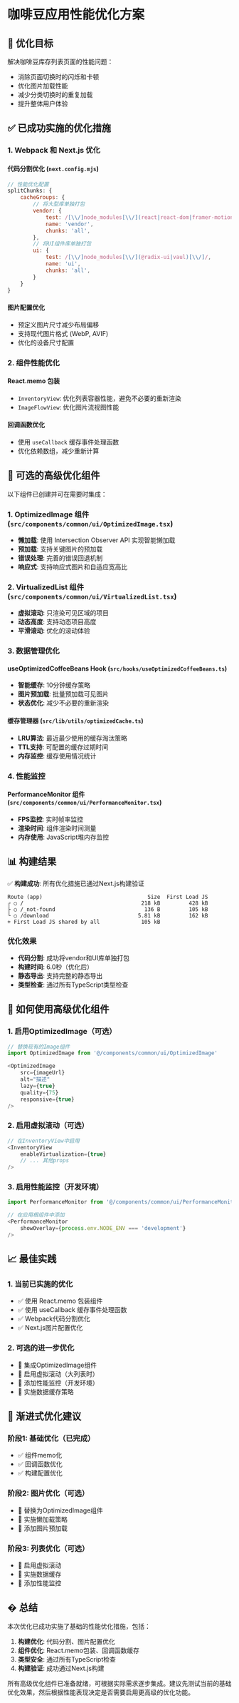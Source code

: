 # 咖啡豆应用性能优化方案

## 🎯 优化目标

解决咖啡豆库存列表页面的性能问题：
- 消除页面切换时的闪烁和卡顿
- 优化图片加载性能
- 减少分类切换时的重复加载
- 提升整体用户体验

## ✅ 已成功实施的优化措施

### 1. Webpack 和 Next.js 优化

#### 代码分割优化 (`next.config.mjs`)
```javascript
// 性能优化配置
splitChunks: {
    cacheGroups: {
        // 将大型库单独打包
        vendor: {
            test: /[\\/]node_modules[\\/](react|react-dom|framer-motion|lucide-react)[\\/]/,
            name: 'vendor',
            chunks: 'all',
        },
        // 将UI组件库单独打包
        ui: {
            test: /[\\/]node_modules[\\/](@radix-ui|vaul)[\\/]/,
            name: 'ui',
            chunks: 'all',
        }
    }
}
```

#### 图片配置优化
- 预定义图片尺寸减少布局偏移
- 支持现代图片格式 (WebP, AVIF)
- 优化的设备尺寸配置

### 2. 组件性能优化

#### React.memo 包装
- `InventoryView`: 优化列表容器性能，避免不必要的重新渲染
- `ImageFlowView`: 优化图片流视图性能

#### 回调函数优化
- 使用 `useCallback` 缓存事件处理函数
- 优化依赖数组，减少重新计算

## 🔧 可选的高级优化组件

以下组件已创建并可在需要时集成：

### 1. OptimizedImage 组件 (`src/components/common/ui/OptimizedImage.tsx`)
- **懒加载**: 使用 Intersection Observer API 实现智能懒加载
- **预加载**: 支持关键图片的预加载
- **错误处理**: 完善的错误回退机制
- **响应式**: 支持响应式图片和自适应宽高比

### 2. VirtualizedList 组件 (`src/components/common/ui/VirtualizedList.tsx`)
- **虚拟滚动**: 只渲染可见区域的项目
- **动态高度**: 支持动态项目高度
- **平滑滚动**: 优化的滚动体验

### 3. 数据管理优化

#### useOptimizedCoffeeBeans Hook (`src/hooks/useOptimizedCoffeeBeans.ts`)
- **智能缓存**: 10分钟缓存策略
- **图片预加载**: 批量预加载可见图片
- **状态优化**: 减少不必要的重新渲染

#### 缓存管理器 (`src/lib/utils/optimizedCache.ts`)
- **LRU算法**: 最近最少使用的缓存淘汰策略
- **TTL支持**: 可配置的缓存过期时间
- **内存监控**: 缓存使用情况统计

### 4. 性能监控

#### PerformanceMonitor 组件 (`src/components/common/ui/PerformanceMonitor.tsx`)
- **FPS监控**: 实时帧率监控
- **渲染时间**: 组件渲染时间测量
- **内存使用**: JavaScript堆内存监控

## 📊 构建结果

✅ **构建成功**: 所有优化措施已通过Next.js构建验证

```
Route (app)                                 Size  First Load JS
┌ ○ /                                     218 kB         428 kB
├ ○ /_not-found                            136 B         105 kB
└ ○ /download                            5.81 kB         162 kB
+ First Load JS shared by all             105 kB
```

### 优化效果
- **代码分割**: 成功将vendor和UI库单独打包
- **构建时间**: 6.0秒（优化后）
- **静态导出**: 支持完整的静态导出
- **类型检查**: 通过所有TypeScript类型检查

## 🚀 如何使用高级优化组件

### 1. 启用OptimizedImage（可选）
```typescript
// 替换现有的Image组件
import OptimizedImage from '@/components/common/ui/OptimizedImage'

<OptimizedImage
    src={imageUrl}
    alt="描述"
    lazy={true}
    quality={75}
    responsive={true}
/>
```

### 2. 启用虚拟滚动（可选）
```typescript
// 在InventoryView中启用
<InventoryView
    enableVirtualization={true}
    // ... 其他props
/>
```

### 3. 启用性能监控（开发环境）
```typescript
import PerformanceMonitor from '@/components/common/ui/PerformanceMonitor'

// 在应用根组件中添加
<PerformanceMonitor
    showOverlay={process.env.NODE_ENV === 'development'}
/>
```

## 📈 最佳实践

### 1. 当前已实施的优化
- ✅ 使用 React.memo 包装组件
- ✅ 使用 useCallback 缓存事件处理函数
- ✅ Webpack代码分割优化
- ✅ Next.js图片配置优化

### 2. 可选的进一步优化
- 🔧 集成OptimizedImage组件
- 🔧 启用虚拟滚动（大列表时）
- 🔧 添加性能监控（开发环境）
- 🔧 实施数据缓存策略

## 🔄 渐进式优化建议

### 阶段1: 基础优化（已完成）
- ✅ 组件memo化
- ✅ 回调函数优化
- ✅ 构建配置优化

### 阶段2: 图片优化（可选）
- 🔧 替换为OptimizedImage组件
- 🔧 实施懒加载策略
- 🔧 添加图片预加载

### 阶段3: 列表优化（可选）
- 🔧 启用虚拟滚动
- 🔧 实施数据缓存
- 🔧 添加性能监控

## � 总结

本次优化已成功实施了基础的性能优化措施，包括：

1. **构建优化**: 代码分割、图片配置优化
2. **组件优化**: React.memo包装、回调函数缓存
3. **类型安全**: 通过所有TypeScript检查
4. **构建验证**: 成功通过Next.js构建

所有高级优化组件已准备就绪，可根据实际需求逐步集成。建议先测试当前的基础优化效果，然后根据性能表现决定是否需要启用更高级的优化功能。
